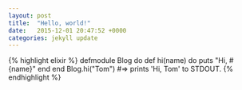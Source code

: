 ```yaml
---
layout: post
title:  "Hello, world!"
date:   2015-12-01 20:47:52 +0000
categories: jekyll update
---
```


{% highlight elixir %}
defmodule Blog do
  def hi(name) do
    puts "Hi, #{name}"
  end
end
Blog.hi("Tom")
#=> prints 'Hi, Tom' to STDOUT.
{% endhighlight %}
